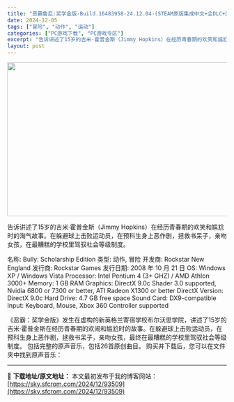 ```yaml
---
title: "恶霸鲁尼:奖学金版-Build.16483958-24.12.04-(STEAM原版集成中文+全DLC+原声音乐+集成win10补丁+高清+解锁帧数+修改器)-支持手柄"
date: 2024-12-05
tags: ["冒险", "动作", "运动"]
categories: ["PC游戏下载", "PC游戏专区"]
excerpt: "告诉讲述了15岁的吉米·霍普金斯（Jimmy Hopkins）在经历青春期的欢笑和尴尬时的淘气故事。在躲避球上击败运动员，在预科生身上恶作剧，拯救书呆子，亲吻女孩，在最糟糕的学校里驾驭社会等级制度。 名称: Bully: Scholarship Edition 类型: 动作, 冒险 开发商: Roc&hellip;"
layout: post
---
```


<img class="aligncenter size-full wp-image-93503" src="https://sky.sfcrom.com/wp-content/uploads/2024/12/2024120505322684.webp" alt="" width="616" height="353" />

告诉讲述了15岁的吉米·霍普金斯（Jimmy Hopkins）在经历青春期的欢笑和尴尬时的淘气故事。在躲避球上击败运动员，在预科生身上恶作剧，拯救书呆子，亲吻女孩，在最糟糕的学校里驾驭社会等级制度。

名称: Bully: Scholarship Edition
类型: 动作, 冒险
开发商: Rockstar New England
发行商: Rockstar Games
发行日期: 2008 年 10 月 21 日
OS: Windows XP / Windows Vista
Processor: Intel Pentium 4 (3+ GHZ) / AMD Athlon 3000+
Memory: 1 GB RAM
Graphics: DirectX 9.0c Shader 3.0 supported, Nvidia 6800 or 7300 or better, ATI Radeon X1300 or better
DirectX Version: DirectX 9.0c
Hard Drive: 4.7 GB free space
Sound Card: DX9-compatible
Input: Keyboard, Mouse, Xbox 360 Controller supported

《恶霸：奖学金版》发生在虚构的新英格兰寄宿学校布尔沃思学院，讲述了15岁的吉米·霍普金斯在经历青春期的欢闹和尴尬时的故事。在躲避球上击败运动员，在预科生身上恶作剧，拯救书呆子，亲吻女孩，最终在最糟糕的学校里驾驭社会等级制度。
包括完整的原声音乐，包括26首原创曲目。
购买并下载后，您可以在文件夹中找到原声音乐：

---
📖 **下载地址/原文地址：** 本文最初发布于我的博客网站：[https://sky.sfcrom.com/2024/12/93509](https://sky.sfcrom.com/2024/12/93509)

